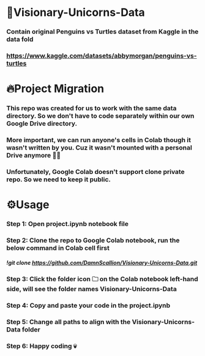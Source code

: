 # 🚀Visionary-Unicorns-Data
### Contain original Penguins vs Turtles dataset from Kaggle in the data fold
### https://www.kaggle.com/datasets/abbymorgan/penguins-vs-turtles

# 🔥Project Migration
### This repo was created for us to work with the same data directory. So we don't have to code separately within our own Google Drive directory.
### More important, we can run anyone's cells in Colab though it wasn't written by you. Cuz it wasn't mounted with a personal Drive anymore 🔗‍💥
### Unfortunately, Google Colab doesn't support clone private repo. So we need to keep it public.

# ⚙️Usage
### Step 1: Open project.ipynb notebook file

### Step 2: Clone the repo to Google Colab notebook, run the below command in Colab cell first
##### !git clone https://github.com/DamnScallion/Visionary-Unicorns-Data.git

### Step 3: Click the folder icon 🗀 on the Colab notebook left-hand side, will see the folder names Visionary-Unicorns-Data

### Step 4: Copy and paste your code in the project.ipynb

### Step 5: Change all paths to align with the Visionary-Unicorns-Data folder

### Step 6: Happy coding 💀
